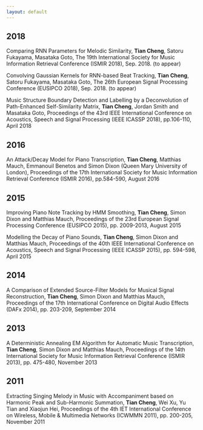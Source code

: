 ```yaml
---
layout: default
---
```


[^_^]:[Comparing RNN Parameters for Melodic Similarity](/publications/20180101)

## 2018
Comparing RNN Parameters for Melodic Similarity, **Tian Cheng**, Satoru Fukayama, Masataka Goto, The 19th International Society for Music Information Retrieval Conference (ISMIR 2018), Sep. 2018. (to appear)

Convolving Gaussian Kernels for RNN-based Beat Tracking, **Tian Cheng**, Satoru Fukayama, Masataka Goto, The 26th European Signal Processing Conference (EUSIPCO 2018), Sep. 2018. (to appear)

Music Structure Boundary Detection and Labelling by a Deconvolution of Path-Enhanced Self-Similarity Matrix, **Tian Cheng**, Jordan Smith and Masataka Goto, Proceedings of the 43rd IEEE International Conference on Acoustics, Speech and Signal Processing (IEEE ICASSP 2018), pp.106-110, April 2018

## 2016
An Attack/Decay Model for Piano Transcription, **Tian Cheng**, Matthias Mauch, Emmanouil Benetos and Simon Dixon (Queen Mary University of London), Proceedings of the 17th International Society for Music Information Retrieval Conference (ISMIR 2016), pp.584-590, August 2016

## 2015
Improving Piano Note Tracking by HMM Smoothing, **Tian Cheng**, Simon Dixon and Matthias Mauch, Proceedings of the 23rd European Signal Processing Conference (EUSIPCO 2015), pp. 2009-2013, August 2015

Modelling the Decay of Piano Sounds, **Tian Cheng**, Simon Dixon and Matthias Mauch, Proceedings of the 40th IEEE International Conference on Acoustics, Speech and Signal Processing (IEEE ICASSP 2015), pp. 594-598, April 2015

## 2014
A Comparison of Extended Source-Filter Models for Musical Signal Reconstruction, **Tian Cheng**, Simon
Dixon and Matthias Mauch, Proceedings of the 17th International Conference on Digital Audio Effects (DAFx 2014), pp. 203-209, September 2014

## 2013
A Deterministic Annealing EM Algorithm for Automatic Music Transcription, **Tian Cheng**, Simon Dixon and Matthias Mauch, Proceedings of the 14th International Society for Music Information Retrieval Conference (ISMIR 2013), pp. 475-480, November 2013

## 2011
Extracting Singing Melody in Music with Accompaniment based on Harmonic Peak and Sub-Harmonic Summation, **Tian Cheng**, Wei Xu, Yu Tian and Xiaojun Hei, Proceedings of the 4th IET International Conference on Wireless, Mobile & Multimedia Networks (ICWMMN 2011), pp. 200-205, November 2011
